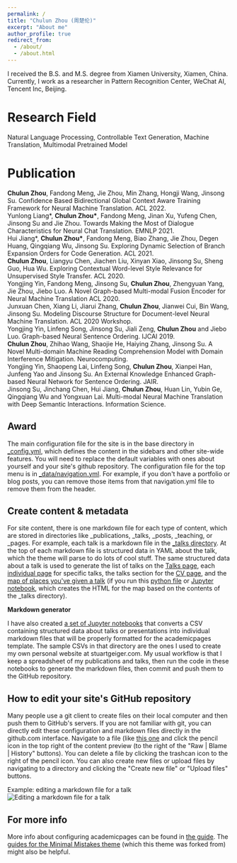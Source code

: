 ```yaml
---
permalink: /
title: "Chulun Zhou (周楚伦)"
excerpt: "About me"
author_profile: true
redirect_from: 
  - /about/
  - /about.html
---
```


I received the B.S. and M.S. degree from Xiamen University, Xiamen, China. Currently, I work as a researcher in Pattern Recognition Center, WeChat AI, Tencent Inc, Beijing.

Research Field
======
Natural Language Processing, Controllable Text Generation, Machine Translation, Multimodal Pretrained Model

Publication
======
**Chulun Zhou**, Fandong Meng, Jie Zhou, Min Zhang, Hongji Wang, Jinsong Su. Confidence Based Bidirectional Global Context Aware Training Framework for Neural Machine Translation. ACL 2022. <br>
Yunlong Liang*, __Chulun Zhou\*__, Fandong Meng, Jinan Xu, Yufeng Chen, Jinsong Su and Jie Zhou. Towards Making the Most of Dialogue Characteristics for Neural Chat Translation. EMNLP 2021. <br>
Hui Jiang*, __Chulun Zhou\*__, Fandong Meng, Biao Zhang, Jie Zhou, Degen Huang, Qingqiang Wu, Jinsong Su. Exploring Dynamic Selection of Branch Expansion Orders for Code Generation. ACL 2021. <br>
**Chulun Zhou**, Liangyu Chen, Jiachen Liu, Xinyan Xiao, Jinsong Su, Sheng Guo, Hua Wu. Exploring Contextual Word-level Style Relevance for Unsupervised Style Transfer. ACL 2020. <br>
Yongjing Yin, Fandong Meng, Jinsong Su, **Chulun Zhou**, Zhengyuan Yang, Jie Zhou, Jiebo Luo. A Novel Graph-based Multi-modal Fusion Encoder for Neural Machine Translation ACL 2020. <br>
Junxuan Chen, Xiang Li, Jiarui Zhang, **Chulun Zhou**, Jianwei Cui, Bin Wang, Jinsong Su. Modeling Discourse Structure for Document-level Neural Machine Translation. ACL 2020 Workshop. <br>
Yongjing Yin, Linfeng Song, Jinsong Su, Jiali Zeng, **Chulun Zhou** and Jiebo Luo. Graph-based Neural Sentence Ordering. IJCAI 2019. <br>
**Chulun Zhou**, Zhihao Wang, Shaojie He, Haiying Zhang, Jinsong Su. A Novel Multi-domain Machine Reading Comprehension Model with Domain Interference Mitigation. Neurocomputing. <br>
Yongjing Yin, Shaopeng Lai, Linfeng Song, **Chulun Zhou**, Xianpei Han, Junfeng Yao and Jinsong Su. An External Knowledge Enhanced Graph-based Neural Network for Sentence Ordering. JAIR. <br>
Jinsong Su, Jinchang Chen, Hui Jiang, **Chulun Zhou**, Huan Lin, Yubin Ge, Qingqiang Wu and Yongxuan Lai. Multi-modal Neural Machine Translation with Deep Semantic Interactions. Information Science. <br>

Award
------
The main configuration file for the site is in the base directory in [_config.yml](https://github.com/academicpages/academicpages.github.io/blob/master/_config.yml), which defines the content in the sidebars and other site-wide features. You will need to replace the default variables with ones about yourself and your site's github repository. The configuration file for the top menu is in [_data/navigation.yml](https://github.com/academicpages/academicpages.github.io/blob/master/_data/navigation.yml). For example, if you don't have a portfolio or blog posts, you can remove those items from that navigation.yml file to remove them from the header. 

Create content & metadata
------
For site content, there is one markdown file for each type of content, which are stored in directories like _publications, _talks, _posts, _teaching, or _pages. For example, each talk is a markdown file in the [_talks directory](https://github.com/academicpages/academicpages.github.io/tree/master/_talks). At the top of each markdown file is structured data in YAML about the talk, which the theme will parse to do lots of cool stuff. The same structured data about a talk is used to generate the list of talks on the [Talks page](https://academicpages.github.io/talks), each [individual page](https://academicpages.github.io/talks/2012-03-01-talk-1) for specific talks, the talks section for the [CV page](https://academicpages.github.io/cv), and the [map of places you've given a talk](https://academicpages.github.io/talkmap.html) (if you run this [python file](https://github.com/academicpages/academicpages.github.io/blob/master/talkmap.py) or [Jupyter notebook](https://github.com/academicpages/academicpages.github.io/blob/master/talkmap.ipynb), which creates the HTML for the map based on the contents of the _talks directory).

**Markdown generator**

I have also created [a set of Jupyter notebooks](https://github.com/academicpages/academicpages.github.io/tree/master/markdown_generator
) that converts a CSV containing structured data about talks or presentations into individual markdown files that will be properly formatted for the academicpages template. The sample CSVs in that directory are the ones I used to create my own personal website at stuartgeiger.com. My usual workflow is that I keep a spreadsheet of my publications and talks, then run the code in these notebooks to generate the markdown files, then commit and push them to the GitHub repository.

How to edit your site's GitHub repository
------
Many people use a git client to create files on their local computer and then push them to GitHub's servers. If you are not familiar with git, you can directly edit these configuration and markdown files directly in the github.com interface. Navigate to a file (like [this one](https://github.com/academicpages/academicpages.github.io/blob/master/_talks/2012-03-01-talk-1.md) and click the pencil icon in the top right of the content preview (to the right of the "Raw | Blame | History" buttons). You can delete a file by clicking the trashcan icon to the right of the pencil icon. You can also create new files or upload files by navigating to a directory and clicking the "Create new file" or "Upload files" buttons. 

Example: editing a markdown file for a talk
![Editing a markdown file for a talk](/images/editing-talk.png)

For more info
------
More info about configuring academicpages can be found in [the guide](https://academicpages.github.io/markdown/). The [guides for the Minimal Mistakes theme](https://mmistakes.github.io/minimal-mistakes/docs/configuration/) (which this theme was forked from) might also be helpful.
